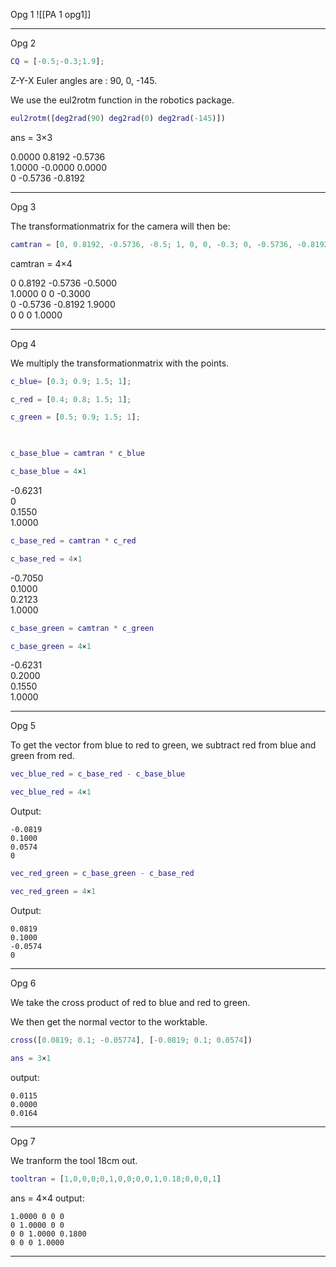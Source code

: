 Opg 1
![[PA 1 opg1]]
***
Opg 2
```matlab
CQ = [-0.5;-0.3;1.9];
```
Z-Y-X Euler angles are : 90, 0, -145.

We use the eul2rotm function in the robotics package.
```matlab
eul2rotm([deg2rad(90) deg2rad(0) deg2rad(-145)])
```
ans = 3×3

0.0000 0.8192 -0.5736  
1.0000 -0.0000 0.0000  
0 -0.5736 -0.8192  

  
***
Opg 3

The transformationmatrix for the camera will then be:
```matlab
camtran = [0, 0.8192, -0.5736, -0.5; 1, 0, 0, -0.3; 0, -0.5736, -0.8192, 1.9; 0, 0, 0, 1]
```
camtran = 4×4

0 0.8192 -0.5736 -0.5000  
1.0000 0 0 -0.3000  
0 -0.5736 -0.8192 1.9000  
0 0 0 1.0000  

  
***
Opg 4

We multiply the transformationmatrix with the points.

```matlab
c_blue= [0.3; 0.9; 1.5; 1];

c_red = [0.4; 0.8; 1.5; 1];

c_green = [0.5; 0.9; 1.5; 1];

  

c_base_blue = camtran * c_blue

c_base_blue = 4×1
```
-0.6231  
0  
0.1550  
1.0000  
```matlab
c_base_red = camtran * c_red

c_base_red = 4×1
```
-0.7050  
0.1000  
0.2123  
1.0000  
```matlab
c_base_green = camtran * c_green

c_base_green = 4×1
```
-0.6231  
0.2000  
0.1550  
1.0000  

  
***
Opg 5

To get the vector from blue to red to green, we subtract red from blue and green from red.

```matlab
vec_blue_red = c_base_red - c_base_blue

vec_blue_red = 4×1
```

Output:
```
-0.0819  
0.1000  
0.0574  
0  
```

```matlab
vec_red_green = c_base_green - c_base_red

vec_red_green = 4×1
```
Output:
```
0.0819  
0.1000  
-0.0574  
0  
```
  
***
Opg 6

We take the cross product of red to blue and red to green.

We then get the normal vector to the worktable.
```matlab
cross([0.0819; 0.1; -0.05774], [-0.0819; 0.1; 0.0574])

ans = 3×1
```
output:
```
0.0115  
0.0000  
0.0164  
```
  
***
Opg 7

We tranform the tool 18cm out.
```matlab
tooltran = [1,0,0,0;0,1,0,0;0,0,1,0.18;0,0,0,1]
```

ans = 4×4
output:
```
1.0000 0 0 0  
0 1.0000 0 0  
0 0 1.0000 0.1800  
0 0 0 1.0000  
```

***